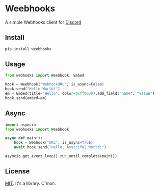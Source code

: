 # Weebhooks
A simple Webhooks client for [Discord](https://discordapp.com)

## Install
```sh
pip install weebhooks
```

## Usage
```py
from webhooks import Weebhook, Embed

hook = Weebhook("WebhookURL", is_async=False)
hook.send("Hello World!")
em = Embed(title="Hello", color=0xff0000).add_field("name", "value")
hook.send(embed=em)
```

## Async
```py
import asyncio
from webhooks import Weebhook

async def main():
    hook = Webhook("URL", is_async=True)
    await hook.send("Hello, Asynciful World!")

asyncio.get_event_loop().run_until_complete(main())
```

## License
[MIT](LICENSE). It's a library. C'mon.
